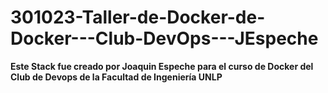 # 301023-Taller-de-Docker-de-Docker---Club-DevOps---JEspeche
**Este Stack fue creado por Joaquin Espeche para el curso de Docker del Club de Devops de la Facultad de Ingeniería UNLP**
